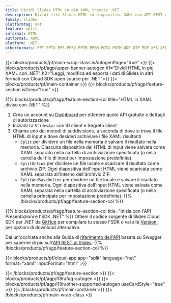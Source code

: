 ```yaml
---
title: Dividi Slides HTML in più XAML tramite .NET
description: Dividi file Slides HTML in diapositive XAML con API REST e SDK .NET open source
family: slides
platformtag: net
feature: split
informat: HTML
outformat: XAML
platform: .NET
otherformats: PPT PPTX PPS PPSX PPTM PPSM POTX POTM ODP OTP PDF XPS JPEG PNG BMP TIFF SVG HTML5 GIF
---
```


{{< blocks/products/pf/main-wrap-class isAutogenPage="true" >}}
{{< blocks/products/pf/agp/upper-banner-autogen h1="Dividi HTML in più XAML con .NET" h2="Leggi, modifica ed esporta i dati di Slides in altri formati con Cloud SDK open source per .NET">}}
{{< blocks/products/pf/main-container >}}
{{< blocks/products/pf/agp/feature-section isGrey="true" >}}

{{% blocks/products/pf/agp/feature-section-col title="HTML in XAML diviso con .NET" %}}
1. Crea un account su <a href="https://dashboard.aspose.cloud/">Dashboard</a> per ottenere quote API gratuite e dettagli di autorizzazione
1. Inizializza ```SlidesApi``` con ID client e Segreto client
1. Chiama uno dei metodi di suddivisione, a seconda di dove si trova il file HTML di input e dove desideri archiviare i file XAML risultanti
    - ```Split``` per dividere un file nella memoria e salvare il risultato nella memoria. Ciascuna diapositiva del HTML di input viene salvata come XAML separato nella cartella di archiviazione specificata (o nella cartella del file di input per impostazione predefinita).
    - ```SplitOnline``` per dividere un file locale e scaricare il risultato come archivio ZIP. Ogni diapositiva dell'input HTML viene scaricata come XAML separata all'interno dell'archivio ZIP.
    - ```SplitAndSaveOnline``` per dividere un file locale e salvare il risultato nella memoria. Ogni diapositiva dell'input HTML viene salvata come XAML separata nella cartella di archiviazione specificata (o nella cartella principale per impostazione predefinita).
{{% /blocks/products/pf/agp/feature-section-col %}}

{{% blocks/products/pf/agp/feature-section-col title="Inizia con l'API Presentazioni e l'SDK .NET" %}}
Ottieni il codice sorgente di Slides Cloud SDK per .NET da [GitHub](https://github.com/aspose-slides-cloud/aspose-slides-cloud-dotnet) per compilare tu stesso l'SDK o vai alle [Versioni](https://releases.aspose.cloud/) per opzioni di download alternative.

Dai un'occhiata anche alla Guida di [riferimento dell'API](https://apireference.aspose.cloud/slides/) basata su Swagger per saperne di più sull'[API REST di Slides](https://products.aspose.cloud/slides/curl/).
{{% /blocks/products/pf/agp/feature-section-col %}}

{{< blocks/products/pf/cloud-app app="split" language="net" format="xaml" inputFormat="html" >}}

{{< /blocks/products/pf/agp/feature-section >}}
{{< blocks/products/pf/agp/i18n/faq-autogen >}}
{{< blocks/products/pf/agp/i18n/other-supported-autogen useCardStyle="true" >}}
{{< /blocks/products/pf/main-container >}}
{{< /blocks/products/pf/main-wrap-class >}}